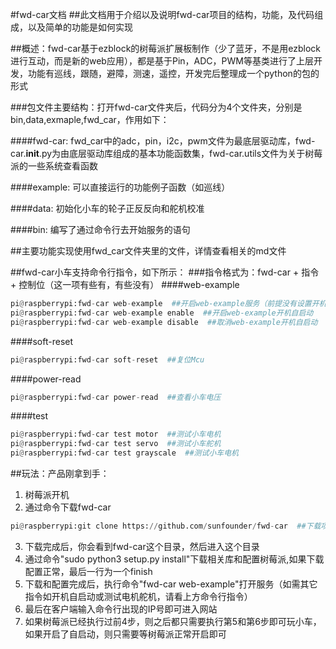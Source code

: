 #fwd-car文档
##此文档用于介绍以及说明fwd-car项目的结构，功能，及代码组成，以及简单的功能是如何实现

##概述：fwd-car基于ezblock的树莓派扩展板制作（少了蓝牙，不是用ezblock进行互动，而是新的web应用），都是基于Pin，ADC，PWM等基类进行了上层开发，功能有巡线，跟随，避障，测速，遥控，开发完后整理成一个python的包的形式

###包文件主要结构：打开fwd-car文件夹后，代码分为4个文件夹，分别是bin,data,exmaple,fwd_car，作用如下：

####fwd-car: fwd_car中的adc，pin，i2c，pwm文件为最底层驱动库，fwd-car.__init__.py为由底层驱动库组成的基本功能函数集，fwd-car.utils文件为关于树莓派的一些系统查看函数

####example: 可以直接运行的功能例子函数（如巡线）

####data: 初始化小车的轮子正反反向和舵机校准

####bin: 编写了通过命令行去开始服务的语句

##主要功能实现使用fwd_car文件夹里的文件，详情查看相关的md文件

##fwd-car小车支持命令行指令，如下所示：
###指令格式为：fwd-car + 指令 + 控制位（这一项有些有，有些没有）
####web-example
```python
pi@raspberrypi:fwd-car web-example  ##开启web-example服务（前提没有设置开机自启动此项服务）
pi@raspberrypi:fwd-car web-example enable  ##开启web-example开机自启动
pi@raspberrypi:fwd-car web-example disable  ##取消web-example开机自启动
```
####soft-reset
```python
pi@raspberrypi:fwd-car soft-reset  ##复位Mcu
```
####power-read
```python
pi@raspberrypi:fwd-car power-read  ##查看小车电压
```
####test
```python
pi@raspberrypi:fwd-car test motor  ##测试小车电机
pi@raspberrypi:fwd-car test servo  ##测试小车舵机
pi@raspberrypi:fwd-car test grayscale  ##测试小车电机
```

##玩法：产品刚拿到手：
1. 树莓派开机
2. 通过命令下载fwd-car
```python
pi@raspberrypi:git clone https://github.com/sunfounder/fwd-car  ##下载项目
```
3. 下载完成后，你会看到fwd-car这个目录，然后进入这个目录
4. 通过命令"sudo python3 setup.py install"下载相关库和配置树莓派,如果下载配置正常，最后一行为一个finish
5. 下载和配置完成后，执行命令"fwd-car web-example"打开服务（如需其它指令如开机自启动或测试电机舵机，请看上方命令行指令）
6. 最后在客户端输入命令行出现的IP号即可进入网站
7. 如果树莓派已经执行过前4步，则之后都只需要执行第5和第6步即可玩小车，如果开启了自启动，则只需要等树莓派正常开启即可
